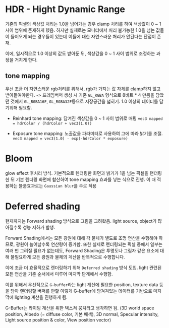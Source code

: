 # HDR - Hight Dynamic Range
기존의 픽셀의 색상값 처리는 1.0을 넘어가는 경우 clamp 처리를 하여 색상값이 0 ~ 1 사이 범위에 존재하게 헀음.
하지만 실제로는 모니터에서 처리 불가능한 1.0을 넘는 값들이 들어오게 되는 경우들이 있는데 이들에 대한 자연스러운 처리가 안된다는 단점이 존재.

이에, 일시적으로 1.0 이상의 값도 받아둔 뒤, 색상값을 0 ~ 1 사이 범위로 조정하는 과정을 거치게 한다.

## tone mapping
우선 조금 더 자연스러운 rgb처리를 위해서, rgb가 가지는 값 자체를 clamp하지 않고 받아들여야한다.
-> 프레임버퍼 생성 시 기존 `GL_RGBA` 형식으로 8비트 * 4 만큼을 담았던 것에서 `GL_RGBA16F`, `GL_RGBA32F`등으로 저장공간을 넓히기.
1.0 이상의 데이터를 담기위해 필요함.

- Reinhard tone mapping: 담겨진 색상값을 0 ~ 1 사이 범위로 매핑
`vec3 mapped = hdrColor / (hdrColor + vec3(1.0))`

- Exposure tone mapping: 노출값을 파라미터로 사용하여 그에 따라 밝기를 조절.
`vec3 mapped = vec3(1.0) - exp(-hdrColor * exposure)`

# Bloom
glow effect 후처리 방식.
기본적으로 렌더링한 화면과 밝기가 1을 넘는 픽셀을 랜더링한 뒤 기본 렌더링 화면에 합산하여 tone mapping 효과를 넣는 식으로 진행.
이 때 적용하는 블룸효과로는 `Gaussian blur`를 주로 적용

# Deferred shading
현재까지는 Forward shading 방식으로 그림을 그려왔음.
light source, object가 많아질수록 성능 저하가 발생.

Forward Shading에서는 모든 광원에 대해 각 물체가 별도로 조명 연산을 수행해야 하므로, 광원이 늘어날수록 연산량이 증가함.
또한 실제로 렌더링되는 픽셀 중에서 일부는 여러 번 그려질 필요가 없는데도, Forward Shading은 투명도나 그림자 같은 요소에 대해 불필요하게 모든 광원과 물체의 계산을 반복적으로 수행합니다.

이에 조금 더 효율적으로 렌더링하기 위해 `Deferred shading` 방식 도입.
light 관련된 모든 연산을 기존 순서에서 미루어 마지막 단계에서 수행함.

이를 위해서 우선적으로 `G-buffer`라는 light 계산에 필요한 position, texture data 등을 담아 렌더링할 버퍼를 만할
이렇게 G-buffer에 담겨져있는 데이터를 기반으로 마지막에 lighting 계산을 진행하게 됨.

G-Buffer는 라이팅 계산을 위한 텍스쳐 뭉치라고 생각하면 됨. (3D world space position, Albedo (= diffuse color, 기본 배색), 3D normal, Specular intensity, Light source position & color, View position vector)


